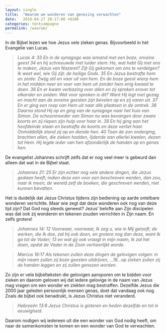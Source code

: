 ```yaml
---
layout: single
title:  "Waarom we wonderen van genezing verwachten"
date:   2018-04-27 20:17:00 +0100
categories: tentcampagne
permalink: /waarom/
---
```

In de Bijbel lezen we hoe Jezus vele zieken genas. Bijvoorbeeld in het Evangelie van Lucas.

> *Lucas 4: 33 En in de synagoge was iemand met een boze, onreine geest 34 en hij schreeuwde met luider stem: Ha, wat hebt Gij met ons te maken, Jezus van Nazaret? Zijt Gij gekomen om ons te verdelgen? Ik weet wel, wie Gij zijt: de heilige Gods. 35 En Jezus bestrafte hem en zeide: Zwijg stil en vaar uit van hem. En de boze geest wierp hem in het midden neer en voer van hem uit zonder hem enig kwaad te doen. 36 En er kwam verbazing over allen en zij spraken erover tot elkander en zeiden: Wat voor spreken is dit? Want Hij legt met gezag en macht aan de onreine geesten zijn bevelen op en zij varen uit. 37 En er ging een roep van Hem uit naar alle plaatsen in de omtrek. 38 Daarna stond Hij op en ging van de synagoge naar het huis van Simon. De schoonmoeder van Simon nu was bevangen door zware koorts en zij riepen zijn hulp voor haar in. 39 En hij ging aan het hoofdeinde staan en bestrafte de koorts en deze verliet haar. Onmiddellijk stond zij op en diende hen. 40 Toen de zon onderging, brachten allen, die zieken hadden, lijdende aan allerlei kwalen, dezen tot Hem. Hij legde ieder van hen afzonderlijk de handen op en genas hen.*

De evangelist Johannes schrijft zelfs dat er nog veel meer is gebeurd dan alleen dat wat in de Bijbel staat.

>*Johannes 21: 25 Er zijn echter nog vele andere dingen, die Jezus gedaan heeft; indien deze een voor een beschreven werden, dan zou, naar ik meen, de wereld zelf de boeken, die geschreven werden, niet kunnen bevatten.*

Het is duidelijk dat Jezus Christus tijdens zijn bediening op aarde ontelbare wonderen verrichtte. Maar wie zegt dat deze wonderen ook nog van deze tijd zijn? Dat God nog steeds geneest? Jezus’ belofte aan Zijn discipelen was dat ook zij wonderen en tekenen zouden verrichten in Zijn naam. En zelfs grotere!

>*Johannes 14: 12 Voorwaar, voorwaar, Ik zeg u, wie in Mij gelooft, de werken, die Ik doe, zal hij ook doen, en grotere nog dan deze, want Ik ga tot de Vader; 13 en wat gij ook vraagt in mijn naam, Ik zal het doen, opdat de Vader in de Zoon verheerlijkt worde.*

>*Marcus 16:17 Als tekenen zullen deze dingen de gelovigen volgen: in mijn naam zullen zij boze geesten uitdrijven, …18…op zieken zullen zij de handen leggen en zij zullen genezen worden.*

Zo zijn er vele bijbelteksten die gelovigen aansporen om te bidden voor zieken en daarom geloven wij dat iedere gelovige in de naam van Jezus mag vragen om een wonder en ziekten mag bestraffen. Dezelfde Jezus die 2000 jaar geleden persoonlijk mensen genas, doet dat vandaag ook nog. Zoals de bijbel ook benadrukt, is Jezus Christus niet veranderd.

>*Hebreeën 13:8 Jezus Christus is gisteren en heden dezelfde en tot in eeuwigheid.*

Daarom nodigen wij iedereen uit die een wonder van God nodig heeft, om naar de samenkomsten te komen en een wonder van God te verwachten.